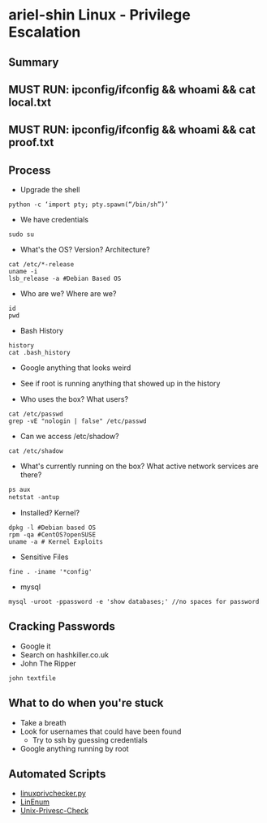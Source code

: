 # ariel-shin Linux - Privilege Escalation 

## Summary 

## MUST RUN: ipconfig/ifconfig && whoami && cat local.txt
## MUST RUN: ipconfig/ifconfig && whoami && cat proof.txt

## Process
* Upgrade the shell
```
python -c ‘import pty; pty.spawn(“/bin/sh”)’
```
* We have credentials
```
sudo su
```
* What's the OS? Version? Architecture? 
```os
cat /etc/*-release
uname -i
lsb_release -a #Debian Based OS
```

* Who are we? Where are we?
```who
id 
pwd
```

* Bash History 
```
history
cat .bash_history
```
* Google anything that looks weird
* See if root is running anything that showed up in the history

* Who uses the box? What users?
```passwd
cat /etc/passwd
grep -vE "nologin | false" /etc/passwd
```

* Can we access /etc/shadow?
```
cat /etc/shadow
```

* What's currently running on the box? What active network services are there?
```ps
ps aux
netstat -antup
```

* Installed? Kernel?
```
dpkg -l #Debian based OS
rpm -qa #CentOS?openSUSE
uname -a # Kernel Exploits
```

* Sensitive Files
```config
fine . -iname '*config'
```

* mysql
```mysql
mysql -uroot -ppassword -e 'show databases;' //no spaces for password
```

## Cracking Passwords
* Google it
* Search on hashkiller.co.uk
* John The Ripper
```
john textfile
```

## What to do when you're stuck
* Take a breath 
* Look for usernames that could have been found
	* Try to ssh by guessing credentials
* Google anything running by root


## Automated Scripts
* [linuxprivchecker.py](https://github.com/sleventyeleven/linuxprivchecker/blob/master/linuxprivchecker.py)
* [LinEnum](https://raw.githubusercontent.com/rebootuser/LinEnum/master/LinEnum.sh)
* [Unix-Privesc-Check](https://github.com/pentestmonkey/unix-privesc-check)
